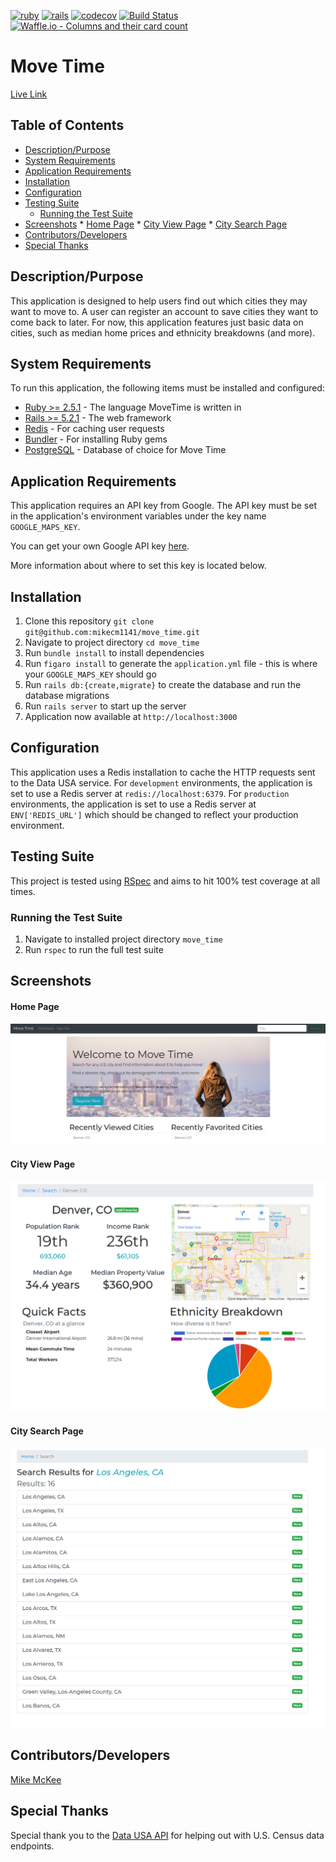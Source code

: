 [![ruby](https://img.shields.io/badge/ruby-v2.5.1-red.svg)](https://www.ruby-lang.org/en/)
[![rails](https://img.shields.io/badge/rails-v5.2.2-orange.svg)](https://rubyonrails.org/)
[![codecov](https://codecov.io/gh/mikecm1141/move_time/branch/master/graph/badge.svg)](https://codecov.io/gh/mikecm1141/move_time)
[![Build Status](https://travis-ci.com/mikecm1141/move_time.svg?branch=master)](https://travis-ci.com/mikecm1141/move_time)
[![Waffle.io - Columns and their card count](https://badge.waffle.io/mikecm1141/move_time.svg?columns=all)](https://waffle.io/mikecm1141/move_time)


# Move Time

[Live Link](https://move-time.herokuapp.com)

## Table of Contents

* [Description/Purpose](#descriptionpurpose)
* [System Requirements](#system-requirements)
* [Application Requirements](#application-requirements)
* [Installation](#installation)
* [Configuration](#configuration)
* [Testing Suite](#testing-suite)
    * [Running the Test Suite](#running-the-test-suite)
* [Screenshots](#screenshots)
        * [Home Page](#home-page)
        * [City View Page](#city-view-page)
        * [City Search Page](#city-search-page)
* [Contributors/Developers](#contributorsdevelopers)
* [Special Thanks](#special-thanks)

## Description/Purpose

This application is designed to help users find out which cities they may
want to move to. A user can register an account to save cities they want to
come back to later. For now, this application features just basic data on
cities, such as median home prices and ethnicity breakdowns (and more).

## System Requirements

To run this application, the following items must be installed and configured:

* [Ruby >= 2.5.1](https://www.ruby-lang.org/en/) - The language MoveTime is 
written in
* [Rails >= 5.2.1](https://rubyonrails.org/) - The web framework
* [Redis](https://redis.io/) - For caching user requests
* [Bundler](https://bundler.io/) - For installing Ruby gems
* [PostgreSQL](https://www.postgresql.org/) - Database of choice for Move Time

## Application Requirements

This application requires an API key from Google. The API key must be set in
the application's environment variables under the key name `GOOGLE_MAPS_KEY`.

You can get your own Google API key 
[here](https://developers.google.com/maps/documentation/javascript/get-api-key).

More information about where to set this key is located below.

## Installation

1. Clone this repository `git clone git@github.com:mikecm1141/move_time.git`
1. Navigate to project directory `cd move_time`
1. Run `bundle install` to install dependencies
1. Run `figaro install` to generate the `application.yml` file - this is where
your `GOOGLE_MAPS_KEY` should go
1. Run `rails db:{create,migrate}` to create the database and run the database
migrations
1. Run `rails server` to start up the server
1. Application now available at `http://localhost:3000`

## Configuration

This application uses a Redis installation to cache the HTTP requests sent
to the Data USA service. For `development` environments, the application is set
to use a Redis server at `redis://localhost:6379`. For `production`
environments, the application is set to use a Redis server at `ENV['REDIS_URL']`
which should be changed to reflect your production environment.

## Testing Suite

This project is tested using [RSpec](http://rspec.info/) and aims to hit 100%
test coverage at all times.

### Running the Test Suite

1. Navigate to installed project directory `move_time`
1. Run `rspec` to run the full test suite

## Screenshots

#### Home Page
<img src="./screenshots/home_page.png">

#### City View Page
<img src="./screenshots/city_view.png">

#### City Search Page
<img src="./screenshots/city_search_page.png">

## Contributors/Developers

[Mike McKee](https://github.com/mikecm1141/)

## Special Thanks

Special thank you to the [Data USA API](https://datausa.io/) for helping out
with U.S. Census data endpoints.
